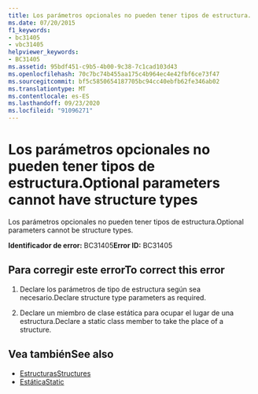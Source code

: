 ```yaml
---
title: Los parámetros opcionales no pueden tener tipos de estructura.
ms.date: 07/20/2015
f1_keywords:
- bc31405
- vbc31405
helpviewer_keywords:
- BC31405
ms.assetid: 95bdf451-c9b5-4b00-9c38-7c1cad103d43
ms.openlocfilehash: 70c7bc74b455aa175c4b964ec4e42fbf6ce73f47
ms.sourcegitcommit: bf5c5850654187705bc94cc40ebfb62fe346ab02
ms.translationtype: MT
ms.contentlocale: es-ES
ms.lasthandoff: 09/23/2020
ms.locfileid: "91096271"
---
```

# <a name="optional-parameters-cannot-have-structure-types"></a><span data-ttu-id="a862d-102">Los parámetros opcionales no pueden tener tipos de estructura.</span><span class="sxs-lookup"><span data-stu-id="a862d-102">Optional parameters cannot have structure types</span></span>

<span data-ttu-id="a862d-103">Los parámetros opcionales no pueden tener tipos de estructura.</span><span class="sxs-lookup"><span data-stu-id="a862d-103">Optional parameters cannot be structure types.</span></span>  
  
 <span data-ttu-id="a862d-104">**Identificador de error:** BC31405</span><span class="sxs-lookup"><span data-stu-id="a862d-104">**Error ID:** BC31405</span></span>  
  
## <a name="to-correct-this-error"></a><span data-ttu-id="a862d-105">Para corregir este error</span><span class="sxs-lookup"><span data-stu-id="a862d-105">To correct this error</span></span>  
  
1. <span data-ttu-id="a862d-106">Declare los parámetros de tipo de estructura según sea necesario.</span><span class="sxs-lookup"><span data-stu-id="a862d-106">Declare structure type parameters as required.</span></span>  
  
2. <span data-ttu-id="a862d-107">Declare un miembro de clase estática para ocupar el lugar de una estructura.</span><span class="sxs-lookup"><span data-stu-id="a862d-107">Declare a static class member to take the place of a structure.</span></span>  
  
## <a name="see-also"></a><span data-ttu-id="a862d-108">Vea también</span><span class="sxs-lookup"><span data-stu-id="a862d-108">See also</span></span>

- [<span data-ttu-id="a862d-109">Estructuras</span><span class="sxs-lookup"><span data-stu-id="a862d-109">Structures</span></span>](../programming-guide/language-features/data-types/structures.md)
- [<span data-ttu-id="a862d-110">Estática</span><span class="sxs-lookup"><span data-stu-id="a862d-110">Static</span></span>](../language-reference/modifiers/static.md)
